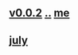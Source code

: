 ## [v0.0.2](https://github.com/littleflute/DAY-IN-PHOTOS/edit/master/files/2018/readme.md) [..](..) [me]()
## [july](july)

